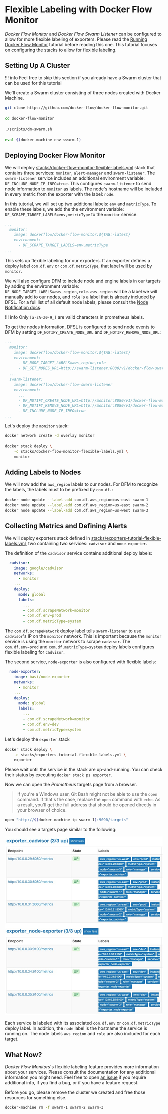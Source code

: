 # Flexible Labeling with Docker Flow Monitor

*Docker Flow Monitor* and *Docker Flow Swarm Listener* can be configured to allow for more flexible labeling of exporters. Please read the  [Running Docker Flow Monitor](tutorial.md) tutorial before reading this one. This tutorial focuses on configuring the stacks to allow for flexible labeling.

## Setting Up A Cluster

!!! info
    Feel free to skip this section if you already have a Swarm cluster that can be used for this tutorial

We'll create a Swarm cluster consisting of three nodes created with Docker Machine.

```bash
git clone https://github.com/docker-flow/docker-flow-monitor.git

cd docker-flow-monitor

./scripts/dm-swarm.sh

eval $(docker-machine env swarm-1)
```

## Deploying Docker Flow Monitor

We will deploy [stacks/docker-flow-monitor-flexible-labels.yml](https://github.com/docker-flow/docker-flow-monitor/blob/master/stacks/docker-flow-monitor-flexible-labels.yml) stack that contains three services: `monitor`, `alert-manager` and `swarm-listener`. The `swarm-listener` service includes an additional environment variable: `DF_INCLUDE_NODE_IP_INFO=true`. This configures `swarm-listener` to send node information to `monitor` as labels. The node's hostname will be included in every metric from the exporter with the label: `node`.

In this tutorial, we will set up two additional labels: `env` and `metricType`. To enable these labels, we add the the environment variable: `DF_SCRAPE_TARGET_LABELS=env,metricType` to the `monitor` service:

```yaml
...
  monitor:
    image: dockerflow/docker-flow-monitor:${TAG:-latest}
    environment:
      - DF_SCRAPE_TARGET_LABELS=env,metricType
...
```

This sets up flexible labeling for our exporters. If an exporter defines a deploy label `com.df.env` or `com.df.metricType`, that label will be used by `monitor`.

We will also configure DFM to include node and engine labels in our targets by adding the environment variable: `DF_NODE_TARGET_LABELS=aws_region,role`. `aws_region` will be a label we will manually add to our nodes, and `role` is a label that is already included by DFSL. For a full list of all default node labels, please consult the [Node Notification docs](http://swarmlistener.dockerflow.com/usage/#node-notification).

!!! info
    Only `[a-zA-Z0-9_]` are valid characters in prometheus labels.

To get the nodes information, DFSL is configured to send node events to DFM by setting `DF_NOTIFY_CREATE_NODE_URL` and `DF_NOTIFY_REMOVE_NODE_URL`:

```yaml
...
  monitor:
    image: dockerflow/docker-flow-monitor:${TAG:-latest}
    environment:
      - DF_NODE_TARGET_LABELS=aws_region,role
      - DF_GET_NODES_URL=http://swarm-listener:8080/v1/docker-flow-swarm-listener/get-nodes
  ...
  swarm-listener:
    image: dockerflow/docker-flow-swarm-listener
    environment:
      ...
      - DF_NOTIFY_CREATE_NODE_URL=http://monitor:8080/v1/docker-flow-monitor/node/reconfigure
      - DF_NOTIFY_REMOVE_NODE_URL=http://monitor:8080/v1/docker-flow-monitor/node/remove
      - DF_INCLUDE_NODE_IP_INFO=true
...
```

Let's deploy the `monitor` stack:

```bash
docker network create -d overlay monitor

docker stack deploy \
    -c stacks/docker-flow-monitor-flexible-labels.yml \
    monitor
```

## Adding Labels to Nodes

We will now add the `aws_region` labels to our nodes. For DFM to recognize the labels, the labels must to be prefixed by `com.df.`:

```bash
docker node update --label-add com.df.aws_region=us-east swarm-1
docker node update --label-add com.df.aws_region=us-east swarm-2
docker node update --label-add com.df.aws_region=us-west swarm-3
```

## Collecting Metrics and Defining Alerts

We will deploy exporters stack defined in [stacks/exporters-tutorial-flexible-labels.yml](https://github.com/docker-flow/docker-flow-monitor/blob/master/stacks/exporters-tutorial-flexible-labels.yml),  two containing two services: `cadvisor` and `node-exporter`.

The definition of the `cadvisor` service contains additional deploy labels:

```yaml
  cadvisor:
    image: google/cadvisor
    networks:
      - monitor
    ...
    deploy:
      mode: global
      labels:
        ...
        - com.df.scrapeNetwork=monitor
        - com.df.env=prod
        - com.df.metricType=system
```

The `com.df.scrapeNetwork` deploy label tells `swarm-listener` to use `cadvisor`'s IP on the `monitor` network. This is important because the `monitor` service is using the `monitor` network to scrape `cadvisor`. The `com.df.env=prod` and `com.df.metricType=system` deploy labels configures flexible labeling for `cadvisor`.

The second service, `node-exporter` is also configured with flexible labels:

```yaml
  node-exporter:
    image: basi/node-exporter
    networks:
      - monitor
    ...
    deploy:
      mode: global
      labels:
        ...
        - com.df.scrapeNetwork=monitor
        - com.df.env=dev
        - com.df.metricType=system
```

Let's deploy the `exporter` stack

```bash
docker stack deploy \
    -c stacks/exporters-tutorial-flexible-labels.yml \
    exporter
```

Please wait until the service in the stack are up-and-running. You can check their status by executing `docker stack ps exporter`.

Now we can open the *Prometheus* targets page from a browser.

> If you're a Windows user, Git Bash might not be able to use the `open` command. If that's the case, replace the `open` command with `echo`. As a result, you'll get the full address that should be opened directly in your browser of choice.

```bash
open "http://$(docker-machine ip swarm-1):9090/targets"
```

You should see a targets page similar to the following:

![Flexible Labeling Targets Page](img/flexible-labeling-targets-page.jpg)

Each service is labeled with its associated `com.df.env` or `com.df.metricType` deploy label. In addition, the `node` label is the hostname the service is running on. The node labels `aws_region` and `role` are also included for each target.

## What Now?

*Docker Flow Monitors*'s flexible labeling feature provides more information about your services. Please consult the documentation for any additional information you might need. Feel free to open [an issue](https://github.com/docker-flow/docker-flow-monitor/issues) if you require additional info, if you find a bug, or if you have a feature request.

Before you go, please remove the cluster we created and free those resources for something else.

```bash
docker-machine rm -f swarm-1 swarm-2 swarm-3
```
